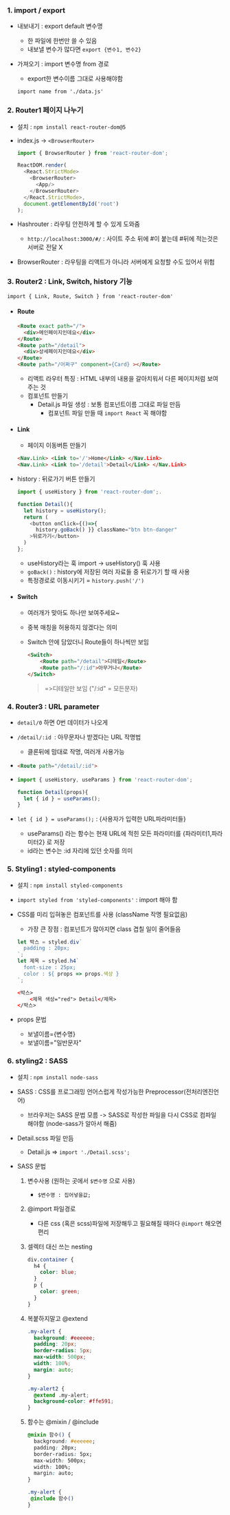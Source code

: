 ### 1. import / export

* 내보내기 : export default 변수명
  * 한 파일에 한번만 쓸 수 있음
  * 내보낼 변수가 많다면 `export {변수1, 변수2}`

* 가져오기 : import 변수명 from 경로

  * export한 변수이름 그대로 사용해야함

  ```
  import name from './data.js'
  ```

  

### 2. Router1 페이지 나누기

* 설치 : `npm install react-router-dom@5`

* index.js -> `<BrowserRouter>`

  ```js
  import { BrowserRouter } from 'react-router-dom';
  
  ReactDOM.render(
    <React.StrictMode>
      <BrowserRouter>
        <App/>
      </BrowserRouter>
    </React.StrictMode>,
    document.getElementById('root')
  );
  ```

* Hashrouter : 라우팅 안전하게 할 수 있게 도와줌

  * `http://localhost:3000/#/` : 사이트 주소 뒤에 #이 붙는데 #뒤에 적는것은 서버로 전달 X

* BrowserRouter : 라우팅을 리액트가 아니라 서버에게 요청할 수도 있어서 위험



### 3. Router2 : Link, Switch, history 기능

`import { Link, Route, Switch } from 'react-router-dom'`

* #### Route

  ```html
  <Route exact path="/"> 
    <div>메인페이지인데요</div>
  </Route>
  <Route path="/detail">
    <div>상세페이지인데요</div>
  </Route>
  <Route path="/어쩌구" component={Card} ></Route>
  ```

  * 리액트 라우터 특징 : HTML 내부의 내용을 갈아치워서 다른 페이지처럼 보여주는 것
  * 컴포넌트 만들기
    * Detail.js 파일 생성 : 보통 컴포넌트이름 그대로 파일 만듬
      * 컴포넌트 파일 만들 때 `import React` 꼭 해야함

* #### Link

  * 페이지 이동버튼 만들기

  ```html
  <Nav.Link> <Link to='/'>Home</Link> </Nav.Link>
  <Nav.Link> <Link to='/detail'>Detail</Link> </Nav.Link>
  ```

* history : 뒤로가기 버튼 만들기

  ```js
  import { useHistory } from 'react-router-dom';.
  
  function Detail(){
    let history = useHistory();
    return (
      <button onClick={()=>{ 
        history.goBack() }} className="btn btn-danger"
      >뒤로가기</button> 
    )
  };
  ```

  * useHistory라는 훅 import -> useHistory() 훅 사용
  * `goBack()` : history에 저장된 여러 자료들 중 뒤로가기 할 때 사용
  * 특정경로로 이동시키기 = `history.push('/')` 

* #### Switch

  * 여러개가 맞아도 하나만 보여주세요~

  * 중복 매칭을 허용하지 않겠다는 의미

  * Switch 안에 담았더니 Route들이 하나씩만 보임

    ```html
    <Switch>
    	<Route path="/detail">디테일</Route>
    	<Route path="/:id">아무거나</Route>
    </Switch>
    ```

    > =>디테일만 보임  ("/:id" = 모든문자)



### 4. Router3 : URL parameter

* `detail/0` 하면 0번 데이터가 나오게

* `/detail/:id `: 아무문자나 받겠다는 URL 작명법

  * 클론뒤에 맘대로 작명, 여러개 사용가능

* ```html
  <Route path="/detail/:id">
  ```

* ```js
  import { useHistory, useParams } from 'react-router-dom';
  
  function Detail(props){
  	let { id } = useParams();
  }
  ```

* `let { id } = useParams();` : {사용자가 입력한 URL파라미터들} 

  * useParams() 라는 함수는 현재 URL에 적힌 모든 파라미터를 {파라미터1,파라미터2} 로 저장
  * id라는 변수는 :id 자리에 있던 숫자를 의미



### 5. Styling1 : styled-components

* 설치 : `npm install styled-components`
* `import styled from 'styled-components'` : import 해야 함

* CSS를 미리 입혀놓은 컴포넌트를 사용 (className 작명 필요없음)

  * 가장 큰 장점 : 컴포넌트가 많아지면 class 겹칠 일이 줄어들음

  ```js
  let 박스 = styled.div`
    padding : 20px;
  `;
  let 제목 = styled.h4`
    font-size : 25px;
    color : ${ props => props.색상 }
  `;
  ```

  ```html
  <박스>
      <제목 색상="red"> Detail</제목>
  </박스>
  ```

* props 문법 

  * 보낼이름={변수명}
  * 보낼이름="일반문자"



### 6. styling2 : SASS

* 설치 : `npm install node-sass`
* SASS : CSS를 프로그래밍 언어스럽게 작성가능한 Preprocessor(전처리엔진언어)
  * 브라우저는 SASS 문법 모름 -> SASS로 작성한 파일을 다시 CSS로 컴파일 해야함 (node-sass가 알아서 해줌)

* Detail.scss 파일 만듬
  * Detail.js => `import './Detail.scss';`

* SASS  문법

  1. 변수사용 (원하는 곳에서 `$변수명` 으로 사용)

      * `$변수명 : 집어넣을값;`
      
  2. @import 파일경로
      * 다른 css (혹은 scss)파일에 저장해두고 필요해질 때마다 `@import` 해오면 편리
  
  3. 셀렉터 대신 쓰는 nesting
  
        ```css
        div.container {
          h4 {
            color: blue;
          }
          p {
            color: green;
          }
        }
        ```
  
  4. 복붙하지말고 @extend
  
     ```css
     .my-alert {
       background: #eeeeee;
       padding: 20px;
       border-radius: 5px;
       max-width: 500px;
       width: 100%;
       margin: auto;
     }
     
     .my-alert2 {
       @extend .my-alert;
       background-color: #ffe591;
     }
     ```
  
  5. 함수는 @mixin / @include
  
        ```css
        @mixin 함수() {
          background: #eeeeee;
          padding: 20px;
          border-radius: 5px;
          max-width: 500px;
          width: 100%;
          margin: auto;
        }
        
        .my-alert {
         @include 함수()
        }
        ```
  
        


















